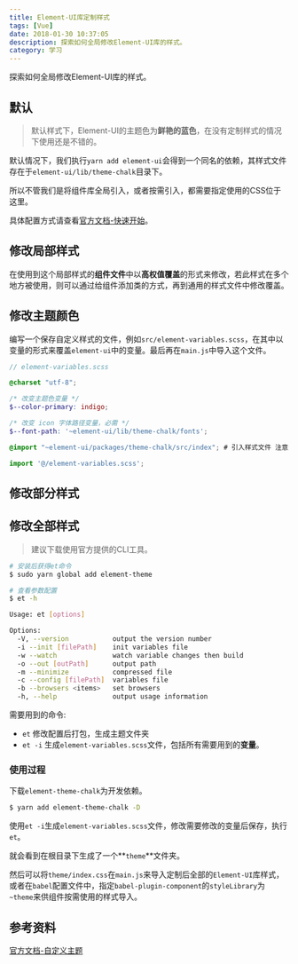 ```yaml
---
title: Element-UI库定制样式
tags: [Vue]
date: 2018-01-30 10:37:05
description: 探索如何全局修改Element-UI库的样式。
category: 学习
---
```


探索如何全局修改Element-UI库的样式。
<!-- more -->

## 默认

> 默认样式下，Element-UI的主题色为**鲜艳的蓝色**，在没有定制样式的情况下使用还是不错的。

默认情况下，我们执行`yarn add element-ui`会得到一个同名的依赖，其样式文件存在于`element-ui/lib/theme-chalk`目录下。

所以不管我们是将组件库全局引入，或者按需引入，都需要指定使用的CSS位于这里。

具体配置方式请查看[官方文档-快速开始](http://element-cn.eleme.io/#/zh-CN/component/quickstart)。

## 修改局部样式

在使用到这个局部样式的**组件文件**中以**高权值覆盖**的形式来修改，若此样式在多个地方被使用，则可以通过给组件添加类的方式，再到通用的样式文件中修改覆盖。

## 修改主题颜色

编写一个保存自定义样式的文件，例如`src/element-variables.scss`，在其中以变量的形式来覆盖`element-ui`中的变量。最后再在`main.js`中导入这个文件。

``` scss
// element-variables.scss

@charset "utf-8";

/* 改变主题色变量 */
$--color-primary: indigo;

/* 改变 icon 字体路径变量，必需 */
$--font-path: '~element-ui/lib/theme-chalk/fonts';

@import "~element-ui/packages/theme-chalk/src/index"; # 引入样式文件 注意这里是package index是所有样式scss文件的集合。这里通过传入变量，实现样式重置。
```

``` js
import '@/element-variables.scss';
```

## 修改部分样式

## 修改全部样式

> 建议下载使用官方提供的CLI工具。

``` bash
# 安装后获得et命令
$ sudo yarn global add element-theme

# 查看参数配置
$ et -h

Usage: et [options]

Options:
  -V, --version           output the version number
  -i --init [filePath]    init variables file
  -w --watch              watch variable changes then build
  -o --out [outPath]      output path
  -m --minimize           compressed file
  -c --config [filePath]  variables file
  -b --browsers <items>   set browsers
  -h, --help              output usage information
```

需要用到的命令:

- `et` 修改配置后打包，生成主题文件夹
-  `et -i` 生成`element-variables.scss`文件，包括所有需要用到的**变量**。

### 使用过程

下载`element-theme-chalk`为开发依赖。

``` bash
$ yarn add element-theme-chalk -D
```

使用`et -i`生成`element-variables.scss`文件，修改需要修改的变量后保存，执行`et`。

就会看到在根目录下生成了一个**`theme`**文件夹。

然后可以将`theme/index.css`在`main.js`来导入定制后全部的`Element-UI`库样式，或者在`babel`配置文件中，指定`babel-plugin-component`的`styleLibrary`为`~theme`来供组件按需使用的样式导入。

## 参考资料

[官方文档-自定义主题](http://element-cn.eleme.io/#/zh-CN/component/custom-theme)